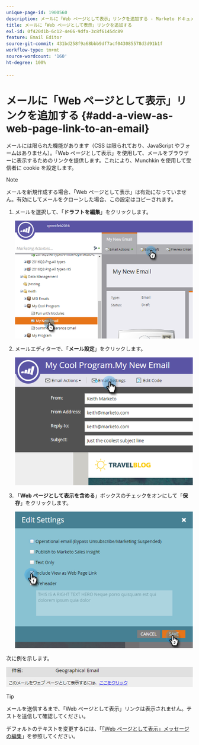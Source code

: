 ```yaml
---
unique-page-id: 1900560
description: メールに「Web ページとして表示」リンクを追加する - Marketo ドキュメント - 製品ドキュメント
title: メールに「Web ページとして表示」リンクを追加する
exl-id: 0f420d1b-6c12-4e66-9dfa-3c8f6145dc89
feature: Email Editor
source-git-commit: 431bd258f9a68bbb9df7acf043085578d3d91b1f
workflow-type: tm+mt
source-wordcount: '160'
ht-degree: 100%

---
```


# メールに「Web ページとして表示」リンクを追加する {#add-a-view-as-web-page-link-to-an-email}

メールには限られた機能があります（CSS は限られており、JavaScript やフォームはありません）。「Web ページとして表示」を使用して、メールをブラウザーに表示するためのリンクを提供します。これにより、Munchkin を使用して受信者に cookie を設定します。

>[!NOTE]
>
>メールを新規作成する場合、「Web ページとして表示」は有効になっていません。有効にしてメールをクローンした場合、この設定はコピーされます。

1. メールを選択して、「**ドラフトを編集**」をクリックします。

   ![](assets/one-5.png)

1. メールエディターで、「**メール設定**」をクリックします。

   ![](assets/two-5.png)

1. 「**Web ページとして表示を含める**」ボックスのチェックをオンにして「**保存**」をクリックします。

   ![](assets/three-4.png)

次に例を示します。

![](assets/four-3.png)

>[!TIP]
>
>メールを送信するまで、「Web ページとして表示」リンクは表示されません。テストを送信して確認してください。

デフォルトのテキストを変更するには、「[「Web ページとして表示」メッセージの編集](/help/marketo/product-docs/administration/email-setup/edit-the-view-as-web-page-message.md)」を参照してください。

